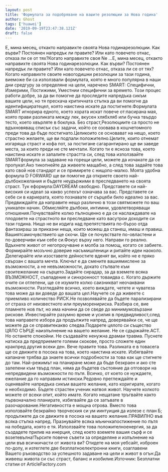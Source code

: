 ```yaml
---
layout: post
title: 'Формулата за подобряване на вашите резолюции за Нова година'
author: Ghost
tags: ['huawei']
date: '2019-09-19T23:47:38.121Z'
draft: false
---
```


Е, мина месец, откакто направихте своята Нова годинарезолюции. Как върви? Постоянен напредък ли правите? Или като повечето отнас, отказа ли се от тях?Когато направихте своя Ne ...Е, мина месец, откакто направихте своята Нова годинарезолюции. Как върви? Постоянен напредък ли правите? Или като повечето отнас, отказа ли се от тях?Когато направихте своите новогодишни резолюции за тази година, виеможе би са използвали формулата, която е много популярна в наши дни средгуру за определяне на цели, наречено SMART: Специфични, Измерими, Постижими, Уместнии специфични за времето. Този процес работи добре, за да ви помогне да проследите напредъка сикъм вашите цели, но тя прескача критичната стъпка да ви помогне да идентифициратецел, която наистина искате да постигнете.Формулата SMART игнорира едното, което хората искат повече от:пасирана мая, която прави разликата между лек, вкусен хлябхляб или бучка твърдо тесто, което хвърляте в боклука. Без страст,Резолюциите са просто не вдъхновяващ списък със задачи, който се озовава в кошчетомного преди това да бъде постигнато.Целикоито се основават на нещо, което страстно желаете, ще ви подпали положително.Целите, които отнемат изгаряща страст и кофа пот, за постигане сагарантирано ще ви заведе места, за които преди не сте мечтали. Когато ти е ясноза това, което наистина искате и запалите страстта си, след това използвайте SMARTформула за задаване на горещи цели, можете да изчакате да се пропукат.Ако тикопнейте да живеете мащабно, а след това задайте това като свой нов стандарт и се примирете с нищопо-малко. Моята удобна формула D FORWARD ще ви помогне да откриете своето най-дълбокожелания и бъдете неудържими в преследването на своята страст. Тук еформула:DAYDREAM свободно. Представете си най-високия си идеал за какво успехът означава за вас. Представете си себе си в кариерата, която познавате от сърцеби било идеално за вас. Предвиждайте да направите нещо различно в този святможете по ваш уникален начин. Обмисляйте дълбоки, интимни, удовлетворяващи отношения.Почувствайте колко пълноценно е да се наслаждавате на плодовете на страстното ви преследване като васутрои доходите си тази година. Нищо не ви издига над препятствията по-бързо отда фантазираш за приказни неща, които можеш да станеш, имаш и правиш. Вашиятсамочувствието ще скочи. Ще се почувствате по-овластени и по-доверчиви към себе си.Фокус върху него. Направи го реално. Вдъхнете живот от негопроучване и молба за помощ, когато се забиете. Формирайте мозъчно доверие насъмишленици и ритайте идеи наоколо. Делегирайте или изоставете дейностите вденят ви, който не е пряко свързан с вашата мечта. Ключът е да смените вашиямислене за възможности, а не невъзможности, докато стъпвате към своитежелание на сърцето.Задайте сирадар, за да вземете всяка ВЪЗМОЖНОСТ, съвпадение и синхронност товаидва с. Когато държите очите си отлепени, ще се изумите колко саизникват неочаквани възможности. Разгледайте всичко, което виждате, четете и чуватеза това може да ви доведе до вашата цел.Научете се да живеете с приемливо количество РИСК.Не позволявайте да бъдете парализирани от страха от неизвестното или преуморенириска. Разбира се, вие пламнете нов път, но има начини да се сведе до минимумсвързани рискове. Инвестирайте разумно време и усилия в предвидливост,след това направете избора да продължите напред, доверявайки се, че ще можете да се справитекакво следва.Подарете цялото си същество ЦЯЛО СЪРЦЕ наизпълнение на вашето желание. Не се сдържайте.ACT. Но останете спокойни. Не създавайте ненужна драмаи травма. Пуснете натиска да предприемете големи скокове, просто сложете един кракпред другия всеки ден. Вече правите това. Разликата е в товасега ще се движите в посока на това, което наистина искате. Избягвайте капаначе трябва да знаете всички подробности за това как ще стигнете до там. Най-режимът на планиране може да бъде безкраен и ако сте залепени към твърд план, няма да бъдетев състояние да отговори на непредвидени възможности по пътя. Всичко, от което се нуждаете, ежелание да го направим истински.Редовно преглеждайте и оценявайте напредъка сикъм вашето желание, като коригирате, когато е необходимо. Бъдете страстен ученик натвоя живот. Научете колкото можете от всеки опит, който имате. Когато нещатане тръгвайте както първоначално планирате, избягвайте да се затъвате в разочарование.Негативността е мощна отрова. Вместо това използвайте безкрайно творческия си ум иинтуиция да излезе с план Б; продължете да се движите в посока на вашето желание.ПРАВИЛНО във всяка стъпка напред. Празнувайте всяка мъничкапостижение по пътя на победата, която е тя. Използвайте това положителноенергия, за да създадете прилив на инерция, след което вземете вашия сърф и се возетевълна!Търсите повече съвети за определяне и изпълнение на цели във всичкичасти от живота ви? Отидете на моя уебсайт, изброен по-долу, и изтеглете две безплатноелектронни книги, озаглавени Вашето ръководство за успешното задаване на цели и живот в огън:Да живееш живота си със страст, баланс и изобилие.Източник: Безплатни статии от ArticleFactory.com
